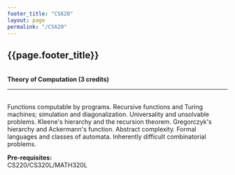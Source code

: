 ```yaml
---
footer_title: "CS620"
layout: page
permalink: "/CS620"
---
```


## {{page.footer_title}}
\
**Theory of Computation (3 credits)**

---
\
Functions computable by programs. Recursive functions and Turing machines; simulation and diagonalization. Universality and unsolvable problems. Kleene's hierarchy and the recursion theorem. Gregorczyk's hierarchy and Ackermann's function. Abstract complexity. Formal languages and classes of automata. Inherently difficult combinatorial problems.

**Pre-requisites:**
\
CS220/CS320L/MATH320L